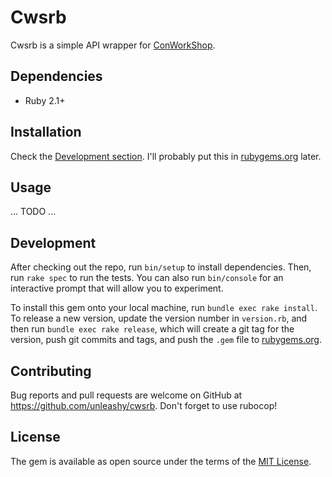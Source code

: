 # Cwsrb

Cwsrb is a simple API wrapper for [ConWorkShop](http://conworkshop.com).

## Dependencies

* Ruby 2.1+

## Installation

Check the [Development section](https://github.com/unleashy/cwsrb#development). I'll probably put this in [rubygems.org](https://rubygems.org) later.

## Usage

... TODO ...

## Development

After checking out the repo, run `bin/setup` to install dependencies. Then, run `rake spec` to run the tests. You can also run `bin/console` for an interactive prompt that will allow you to experiment.

To install this gem onto your local machine, run `bundle exec rake install`. To release a new version, update the version number in `version.rb`, and then run `bundle exec rake release`, which will create a git tag for the version, push git commits and tags, and push the `.gem` file to [rubygems.org](https://rubygems.org).

## Contributing

Bug reports and pull requests are welcome on GitHub at https://github.com/unleashy/cwsrb. Don't forget to use rubocop!

## License

The gem is available as open source under the terms of the [MIT License](http://opensource.org/licenses/MIT).
